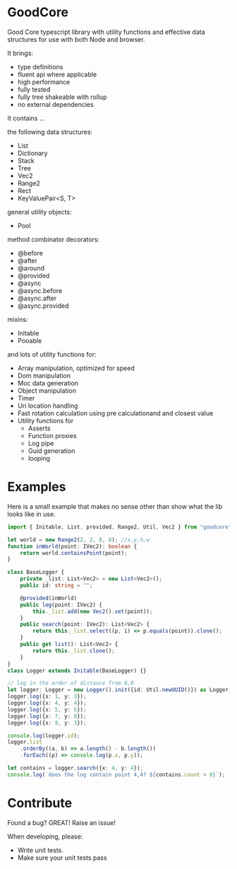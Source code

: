# GoodCore
Good Core typescript library with utility functions and effective data structures for use with both Node and browser.

It brings:
- type definitions
- fluent api where applicable
- high performance
- fully tested
- fully tree shakeable with rollup
- no external dependencies

It contains ...

the following data structures:
- List<T>
- Dictionary<T>
- Stack<T>
- Tree<T>
- Vec2
- Range2
- Rect
- KeyValuePair<S, T>

general utility objects:
- Pool<T>

method combinator decorators:
- @before
- @after
- @around
- @provided
- @async
- @async.before 
- @async.after 
- @async.provided 

mixins:
- Initable
- Pooable

and lots of utility functions for:
- Array manipulation, optimized for speed
- Dom manipulation
- Moc data generation
- Object manipulation
- Timer
- Uri location handling
- Fast rotation calculation using pre calculationand and closest value
- Utility functions for
  - Asserts
  - Function proxies
  - Log pipe
  - Guid generation
  - looping

# Examples
Here is a small example that makes no sense other than show what the lib looks like in use.

```typescript
import { Initable, List, provided, Range2, Util, Vec2 } from "goodcore";

let world = new Range2(2, 2, 8, 8); //x,y,h,w
function inWorld(point: IVec2): boolean {
    return world.containsPoint(point);
}

class BaseLogger {
    private _list: List<Vec2> = new List<Vec2>();
    public id: string = "";

    @provided(inWorld)
    public log(point: IVec2) {
        this._list.add(new Vec2().set(point));
    }
    public search(point: IVec2): List<Vec2> {
        return this._list.select((p, i) => p.equals(point)).clone();
    }
    public get list(): List<Vec2> {
        return this._list.clone();
    }
}
class Logger extends Initable(BaseLogger) {}

// log in the order of distance from 0,0 
let logger: Logger = new Logger().init({id: Util.newUUID()}) as Logger;
logger.log({x: 1, y: 3});
logger.log({x: 4, y: 4});
logger.log({x: 5, y: 5});
logger.log({x: 7, y: 8});
logger.log({x: 9, y: 3});

console.log(logger.id);
logger.list
    .orderBy((a, b) => a.length() - b.length())
    .forEach((p) => console.log(p.x, p.y));

let contains = logger.search({x: 4, y: 4});
console.log(`does the log contain point 4,4? ${contains.count > 0}`);
```
# Contribute
Found a bug? GREAT! Raise an issue!

When developing, please:

- Write unit tests.
- Make sure your unit tests pass
